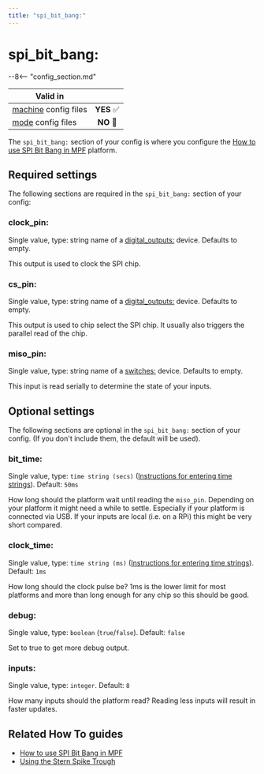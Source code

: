 ```yaml
---
title: "spi_bit_bang:"
---
```


# spi_bit_bang:


--8<-- "config_section.md"

| Valid in | |
|-----|:----:|
|[machine](instructions/machine_config.md) config files |**YES** :white_check_mark:|
|[mode](instructions/mode_config.md) config files|**NO** :no_entry_sign:|

The `spi_bit_bang:` section of your config is where you configure the
[How to use SPI Bit Bang in MPF](../hardware/spi_bit_bang.md) platform.

## Required settings

The following sections are required in the `spi_bit_bang:` section of
your config:

### clock_pin:

Single value, type: string name of a
[digital_outputs:](digital_outputs.md)
device. Defaults to empty.

This output is used to clock the SPI chip.

### cs_pin:

Single value, type: string name of a
[digital_outputs:](digital_outputs.md)
device. Defaults to empty.

This output is used to chip select the SPI chip. It usually also
triggers the parallel read of the chip.

### miso_pin:

Single value, type: string name of a
[switches:](switches.md) device. Defaults to
empty.

This input is read serially to determine the state of your inputs.

## Optional settings

The following sections are optional in the `spi_bit_bang:` section of
your config. (If you don't include them, the default will be used).

### bit_time:

Single value, type: `time string (secs)`
([Instructions for entering time strings](instructions/time_strings.md)). Default: `50ms`

How long should the platform wait until reading the `miso_pin`.
Depending on your platform it might need a while to settle. Especially
if your platform is connected via USB. If your inputs are local (i.e. on
a RPi) this might be very short compared.

### clock_time:

Single value, type: `time string (ms)`
([Instructions for entering time strings](instructions/time_strings.md)). Default: `1ms`

How long should the clock pulse be? 1ms is the lower limit for most
platforms and more than long enough for any chip so this should be good.

### debug:

Single value, type: `boolean` (`true`/`false`). Default: `false`

Set to true to get more debug output.

### inputs:

Single value, type: `integer`. Default: `8`

How many inputs should the platform read? Reading less inputs will
result in faster updates.

## Related How To guides

* [How to use SPI Bit Bang in MPF](../hardware/spi_bit_bang.md)
* [Using the Stern Spike Trough](../mechs/troughs/spike_trough.md)
